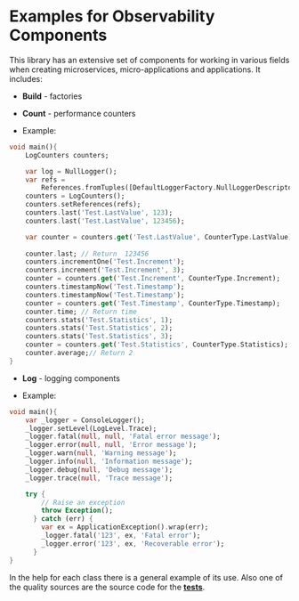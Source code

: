 # Examples for Observability Components

This library has an extensive set of components for working in various fields when creating
microservices, micro-applications and applications. It includes:


- **Build** - factories

- **Count** - performance counters
* Example:

```dart
void main(){
    LogCounters counters;

    var log = NullLogger();
    var refs =
        References.fromTuples([DefaultLoggerFactory.NullLoggerDescriptor, log]);
    counters = LogCounters();
    counters.setReferences(refs);
    counters.last('Test.LastValue', 123);
    counters.last('Test.LastValue', 123456);

    var counter = counters.get('Test.LastValue', CounterType.LastValue);
    
    counter.last; // Return  123456
    counters.incrementOne('Test.Increment');
    counters.increment('Test.Increment', 3);
    counter = counters.get('Test.Increment', CounterType.Increment);
    counters.timestampNow('Test.Timestamp');
    counters.timestampNow('Test.Timestamp');
    counter = counters.get('Test.Timestamp', CounterType.Timestamp);
    counter.time; // Return time
    counters.stats('Test.Statistics', 1);
    counters.stats('Test.Statistics', 2);
    counters.stats('Test.Statistics', 3);
    counter = counters.get('Test.Statistics', CounterType.Statistics);
    counter.average;// Return 2
}
```

- **Log** - logging components
* Example:

```dart
void main(){
    var _logger = ConsoleLogger();
    _logger.setLevel(LogLevel.Trace);
    _logger.fatal(null, null, 'Fatal error message');
    _logger.error(null, null, 'Error message');
    _logger.warn(null, 'Warning message');
    _logger.info(null, 'Information message');
    _logger.debug(null, 'Debug message');
    _logger.trace(null, 'Trace message');

    try {
        // Raise an exception
        throw Exception();
      } catch (err) {
        var ex = ApplicationException().wrap(err);
        _logger.fatal('123', ex, 'Fatal error');
        _logger.error('123', ex, 'Recoverable error');
      }
}
```


In the help for each class there is a general example of its use. Also one of the quality sources
are the source code for the [**tests**](https://github.com/pip-services4/pip-services4-dart/tree/main/pip-services4-observability-dart/test).

